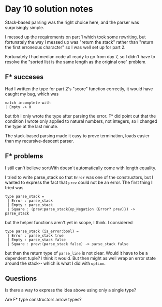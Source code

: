 # Day 10 solution notes

Stack-based parsing was the right choice here, and the parser was surprisingly simple.

I messed up the requirements on part 1 which took some rewriting, but fortunately the
way I messed up was "return the stack" rather than "return the first erroneous character"
so I was well set up for part 2.

Fortunately I had median code all ready to go from day 7, so I didn't have to resolve the
"sorted list is the same length as the original one" problem.

## F* succeses

Had I written the type for part 2's "score" function correctly, it would have
caught my bug, which was

```FStar
match incomplete with
| Empty -> 0
```

but tbh I only wrote the type after parsing the error.  F* did point out that
the condition I wrote only applied to natural numbers, not integers, so I changed
the type at the last minute.

The stack-based parsing made it easy to prove termination, loads easier than
my recursive-descent parser.

## F* problems

I still can't believe sortWith doesn't automatically come with length equality.

I tried to write parse_stack so that `Error` was one of the constructors, but I wanted to express the fact that
`prev` could not be an error.  The first thing I tried was

```FStar
type parse_stack =
 | Error : parse_stack
 | Empty : parse_stack
 | Square : (prev:parse_stack{op_Negation (Error? prev)}) -> parse_stack
```

but the helper functions aren't yet in scope, I think.  I considered

```FStar
type parse_stack (is_error:bool) =
 | Error : parse_stack true
 | Empty : parse_stack false
 | Square : prev:(parse_stack false) -> parse_stack false
```

but then the return type of `parse_line` is not clear. Would it have to be a
dependent tuple?  I think it would.  But then might as well wrap an
error state around the stack-- which is what I did with `option`.

## Questions

Is there a way to express the idea above using only a single type?

Are F* type constructors arrow types?



